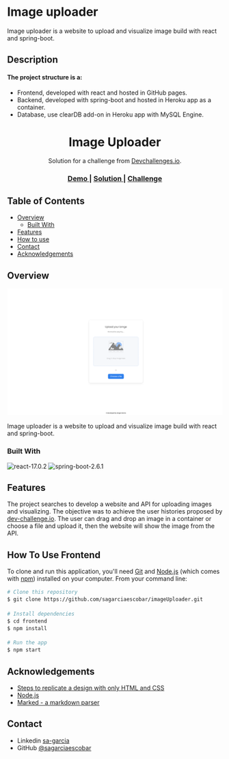 # Image uploader 

Image uploader is a website to upload and visualize image build with react and spring-boot.

##  Description



#### The project structure is a:
- Frontend, developed with react and hosted in GitHub pages.
- Backend, developed with spring-boot and hosted in Heroku app as a container.
- Database, use clearDB add-on in Heroku app with MySQL Engine.



<!-- Please update value in the {}  -->

<h1 align="center">Image Uploader</h1>

<div align="center">
   Solution for a challenge from  <a href="http://devchallenges.io" target="_blank">Devchallenges.io</a>.
</div>

<div align="center">
  <h3>
    <a href="https://sagarciaescobar.github.io/imageUploader/">
      Demo
    </a>
    <span> | </span>
    <a href="https://github.com/sagarciaescobar/imageUploader">
      Solution
    </a>
    <span> | </span>
    <a href="https://devchallenges.io/challenges/rYyhwJAxMfES5jNQ9YsP">
      Challenge
    </a>
  </h3>
</div>

<!-- TABLE OF CONTENTS -->

## Table of Contents

- [Overview](#overview)
  - [Built With](#built-with)
- [Features](#features)
- [How to use](#how-to-use)
- [Contact](#contact)
- [Acknowledgements](#acknowledgements)

<!-- OVERVIEW -->

## Overview

![screenshot](./Demo-img.png)

Image uploader is a website to upload and visualize image build with react and spring-boot.

### Built With

<!-- This section should list any major frameworks that you built your project using. Here are a few examples.-->

![react-17.0.2](https://img.shields.io/badge/react-17.0.2-green) ![spring-boot-2.6.1](https://img.shields.io/badge/springboot-2.6.1-green)

## Features

<!-- List the features of your application or follow the template. Don't share the figma file here :) -->

The project searches to develop a website and API for uploading images and visualizing. The objective was to achieve the user histories proposed by [dev-challenge.io](https://devchallenges.io/challenges/O2iGT9yBd6xZBrOcVirx). The user can drag and drop an image in a container or choose a file and upload it, then the website will show the image from the API.

## How To Use Frontend

<!-- Example: -->

To clone and run this application, you'll need [Git](https://git-scm.com) and [Node.js](https://nodejs.org/en/download/) (which comes with [npm](http://npmjs.com)) installed on your computer. From your command line:

```bash
# Clone this repository
$ git clone https://github.com/sagarciaescobar/imageUploader.git

# Install dependencies
$ cd frontend
$ npm install

# Run the app
$ npm start
```

## Acknowledgements

<!-- This section should list any articles or add-ons/plugins that helps you to complete the project. This is optional but it will help you in the future. For example: -->

- [Steps to replicate a design with only HTML and CSS](https://devchallenges-blogs.web.app/how-to-replicate-design/)
- [Node.js](https://nodejs.org/)
- [Marked - a markdown parser](https://github.com/chjj/marked)

## Contact

- Linkedin [sa-garcia](https://www.linkedin.com/in/sa-garcia/)
- GitHub [@sagarciaescobar](https://github.com/sagarciaescobar)
